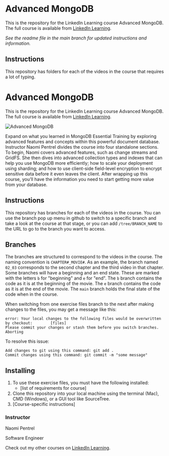 # Advanced MongoDB

This is the repository for the LinkedIn Learning course Advanced MongoDB. The full course is available from [LinkedIn Learning][lil-course-url].

_See the readme file in the main branch for updated instructions and information._

## Instructions

This repository has folders for each of the videos in the course that requires a lot of typing.

# Advanced MongoDB
This is the repository for the LinkedIn Learning course Advanced MongoDB. The full course is available from [LinkedIn Learning][lil-course-url].

![Advanced MongoDB][lil-thumbnail-url] 

Expand on what you learned in MongoDB Essential Training by exploring advanced features and concepts within this powerful document database. Instructor Naomi Pentrel divides the course into four standalone sections. To begin, Naomi covers advanced features, such as change streams and GridFS. She then dives into advanced collection types and indexes that can help you use MongoDB more efficiently; how to scale your deployment using sharding; and how to use client-side field-level encryption to encrypt sensitive data before it even leaves the client. After wrapping up this course, you’ll have the information you need to start getting more value from your database.

## Instructions
This repository has branches for each of the videos in the course. You can use the branch pop up menu in github to switch to a specific branch and take a look at the course at that stage, or you can add `/tree/BRANCH_NAME` to the URL to go to the branch you want to access.

## Branches
The branches are structured to correspond to the videos in the course. The naming convention is `CHAPTER#_MOVIE#`. As an example, the branch named `02_03` corresponds to the second chapter and the third video in that chapter. 
Some branches will have a beginning and an end state. These are marked with the letters `b` for "beginning" and `e` for "end". The `b` branch contains the code as it is at the beginning of the movie. The `e` branch contains the code as it is at the end of the movie. The `main` branch holds the final state of the code when in the course.

When switching from one exercise files branch to the next after making changes to the files, you may get a message like this:

    error: Your local changes to the following files would be overwritten by checkout:        [files]
    Please commit your changes or stash them before you switch branches.
    Aborting

To resolve this issue:
	
    Add changes to git using this command: git add .
	Commit changes using this command: git commit -m "some message"

## Installing
1. To use these exercise files, you must have the following installed:
	- [list of requirements for course]
2. Clone this repository into your local machine using the terminal (Mac), CMD (Windows), or a GUI tool like SourceTree.
3. [Course-specific instructions]


### Instructor

Naomi Pentrel 
                            
Software Engineer 

                            

Check out my other courses on [LinkedIn Learning](https://www.linkedin.com/learning/instructors/naomi-pentrel).

[lil-course-url]: https://www.linkedin.com/learning/advanced-mongodb
[lil-thumbnail-url]: https://cdn.lynda.com/course/2476236/2476236-1661449045299-16x9.jpg
